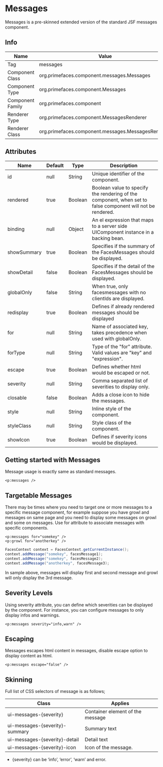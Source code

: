 # Messages

Messages is a pre-skinned extended version of the standard JSF messages component.

## Info

| Name | Value |
| --- | --- |
| Tag | messages
| Component Class | org.primefaces.component.messages.Messages
| Component Type | org.primefaces.component.Messages
| Component Family | org.primefaces.component |
| Renderer Type | org.primefaces.component.MessagesRenderer
| Renderer Class | org.primefaces.component.messages.MessagesRenderer

## Attributes

| Name | Default | Type | Description | 
| --- | --- | --- | --- |
id | null | String | Unique identifier of the component.
rendered | true | Boolean | Boolean value to specify the rendering of the component, when set to false component will not be rendered.
binding | null | Object | An el expression that maps to a server side UIComponent instance in a backing bean.
showSummary | true | Boolean | Specifies if the summary of the FacesMessages should be displayed.
showDetail | false | Boolean | Specifies if the detail of the FacesMessages should be displayed.
globalOnly | false | String | When true, only facesmessages with no clientIds are displayed.
redisplay | true | Boolean | Defines if already rendered messages should be displayed
for | null | String | Name of associated key, takes precedence when used with globalOnly.
forType | null | String | Type of the "for" attribute. Valid values are "key" and "expression".
escape | true | Boolean | Defines whether html would be escaped or not.
severity | null | String | Comma separated list of severities to display only.
closable | false | Boolean | Adds a close icon to hide the messages.
style | null | String | Inline style of the component.
styleClass | null | String | Style class of the component.
showIcon | true | Boolean | Defines if severity icons would be displayed.

## Getting started with Messages
Message usage is exactly same as standard messages.

```xhtml
<p:messages />
```

## Targetable Messages
There may be times where you need to target one or more messages to a specific message
component, for example suppose you have growl and messages on same page and you need to
display some messages on growl and some on messages. Use for attribute to associate messages
with specific components.

```xhtml
<p:messages for="somekey" />
<p:growl for="anotherkey" />
```
```java
FacesContext context = FacesContext.getCurrentInstance();
context.addMessage("somekey", facesMessage1);
context.addMessage("somekey", facesMessage2);
context.addMessage("anotherkey", facesMessage3);
```
In sample above, messages will display first and second message and growl will only display the
3rd message.

## Severity Levels
Using severity attribute, you can define which severities can be displayed by the component. For
instance, you can configure messages to only display infos and warnings.

```xhtml
<p:messages severity="info,warn" />
```

## Escaping
Messages escapes html content in messages, disable escape option to display content as html.

```xhtml
<p:messages escape="false" />
```
## Skinning
Full list of CSS selectors of message is as follows;

| Class | Applies | 
| --- | --- | 
ui-messages-{severity} | Container element of the message
ui-messages-{severity}-summary | Summary text
ui-messages-{severity}-detail | Detail text
ui-messages-{severity}-icon | Icon of the message.

* {severity} can be ‘info’, ‘error’, ‘warn’ and error.

